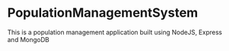 # PopulationManagementSystem
This is a population management application built using NodeJS, Express and MongoDB
